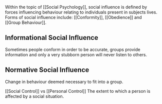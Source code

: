 Within the topic of [[Social Psychology]], social influence is defined by forces influencing behaviour relating to individuals present in subjects lives. Forms of social influence include: [[Conformity]], [[Obedience]] and [[Group Behaviour]].
## Informational Social Influence
Sometimes people conform in order to be accurate, groups provide information and only a very stubborn person will never listen to others.
## Normative Social Influence
Change in behaviour deemed necessary to fit into a group.


[[Social Control]] vs [[Personal Control]]
The extent to which a person is affected by a social situation.